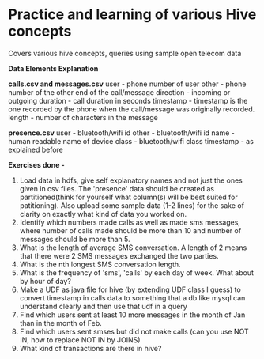 # Practice and learning of various Hive concepts
Covers various hive concepts, queries using sample open telecom data

**Data Elements Explanation**

**calls.csv and messages.csv**
user - phone number of user
other - phone number of the other end of the call/message
direction - incoming or outgoing
duration - call duration in seconds
timestamp - timestamp is the one recorded by the phone when the call/message was originally recorded.
length - number of characters in the message

**presence.csv**
user - bluetooth/wifi id
other - bluetooth/wifi id
name - human readable name of device
class - bluetooth/wifi class
timestamp - as explained before

**Exercises done -**
1. Load data in hdfs, give self explanatory names and not just the ones given in csv files. The 'presence' data should be created as partitioned(think for yourself what column(s) will be best suited for patitioning).
Also upload some sample data (1-2 lines) for the sake of clarity on exactly what kind of data you worked on.
2. Identify which numbers made calls as well as made sms messages, where number of calls made should be more than 10 and number of messages should be more than 5.
3. What is the length of average SMS conversation. A length of 2 means that there were 2 SMS messages exchanged the two parties.
4. What is the nth longest SMS conversation length.
5. What is the frequency of 'sms', 'calls' by each day of week. What about by hour of day?
6. Make a UDF as java file for hive (by extending UDF class I guess) to convert timestamp in calls data to something that a db like mysql can understand clearly and then use that udf in a query
7. Find which users sent at least 10 more messages in the month of Jan than in the month of Feb.
8. Find which users sent smses but did not make calls (can you use NOT IN, how to replace NOT IN by JOINS)
9. What kind of transactions are there in hive?
